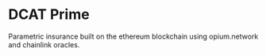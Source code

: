 # DCAT Prime
Parametric insurance built on the ethereum blockchain using opium.network and chainlink oracles.
